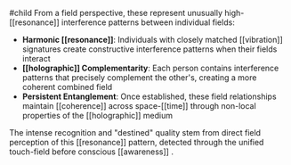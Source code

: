 #child 
From a field perspective, these represent unusually high-[[resonance]] interference patterns between individual fields:

- **Harmonic [[resonance]]**: Individuals with closely matched [[vibration]]  signatures create constructive interference patterns when their fields interact
- **[[holographic]] Complementarity**: Each person contains interference patterns that precisely complement the other's, creating a more coherent combined field
- **Persistent Entanglement**: Once established, these field relationships maintain [[coherence]] across space-[[time]]  through non-local properties of the [[holographic]] medium

The intense recognition and "destined" quality stem from direct field perception of this [[resonance]] pattern, detected through the unified touch-field before conscious [[awareness]] .
